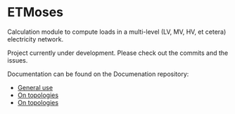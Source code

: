 # ETMoses

Calculation module to compute loads in a multi-level (LV, MV, HV, et cetera)
electricity network.

Project currently under development. Please check out the commits and the issues.

Documentation can be found on the Documenation repository:
* [General use](https://github.com/quintel/documentation/blob/master/general/testing_grounds_overview.md)
* [On topologies](https://github.com/quintel/documentation/blob/master/general/topology.md)
* [On topologies](https://github.com/quintel/documentation/blob/master/general/topology_syntax.md)
